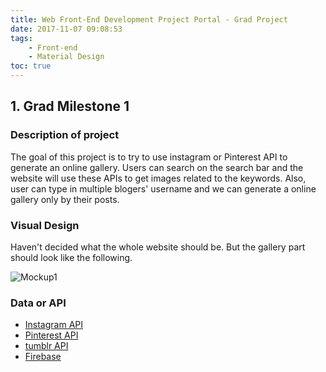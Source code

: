 ```yaml
---
title: Web Front-End Development Project Portal - Grad Project
date: 2017-11-07 09:08:53
tags:
    - Front-end
    - Material Design
toc: true
---
```



## 1. Grad Milestone 1
### Description of project
The goal of this project is to try to use instagram or Pinterest API to generate an online gallery. Users can search on the search bar and the website will use these APIs to get images related to the keywords. Also, user can type in multiple blogers' username and we can generate a online gallery only by their posts.

<!-- more -->

### Visual Design

Haven't decided what the whole website should be. But the gallery part should look like the following.

![Mockup1](http://7xrh75.com1.z0.glb.clouddn.com/gradproject_mockup1.png) 

### Data or API 
- [Instagram API](https://www.instagram.com/developer/)
- [Pinterest API](https://developers.pinterest.com/docs/)
- [tumblr API](https://www.tumblr.com/docs/en/api/v2)
- [Firebase](https://firebase.google.com)